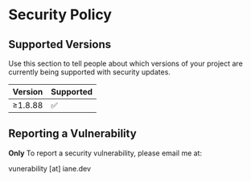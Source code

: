 # Security Policy

## Supported Versions

Use this section to tell people about which versions of your project are
currently being supported with security updates.

| Version | Supported |
| ------- | --------- |
| ≥1.8.88 | ✅        |

## Reporting a Vulnerability

**Only** To report a security vulnerability, please email me at:

vunerability [at] iane.dev
